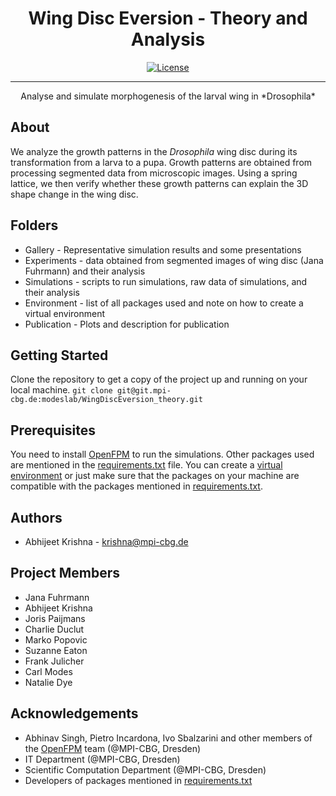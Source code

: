 

<h1 align="center">Wing Disc Eversion - Theory and Analysis</h1>

<div align="center">

  
  [![License](https://img.shields.io/badge/license-MIT-blue.svg)](/LICENSE)

</div>

---

<p align="center"> Analyse and simulate morphogenesis of the larval wing in *Drosophila*
    <br> 
</p>


## About <a name = "about"></a>
We analyze the growth patterns in the *Drosophila* wing disc during its transformation from a larva to a pupa. Growth patterns are obtained from processing segmented data from microscopic images. Using a spring lattice, we then verify whether these growth patterns can explain the 3D shape change in the wing disc.

## Folders
- Gallery - Representative simulation results and some presentations
- Experiments - data obtained from segmented images of wing disc (Jana Fuhrmann) and their analysis
- Simulations - scripts to run simulations, raw data of simulations, and their analysis
- Environment - list of all packages used and note on how to create a virtual environment
- Publication - Plots and description for publication

## Getting Started <a name = "getting_started"></a>

Clone the repository to get a copy of the project up and running on your local machine.
`git clone git@git.mpi-cbg.de:modeslab/WingDiscEversion_theory.git`

## Prerequisites
You need to install [OpenFPM](http://openfpm.mpi-cbg.de/) to run the simulations.
Other packages used are mentioned in the [requirements.txt](Environment/requirements.txt) file. You can create a [virtual environment]() or just make sure that the packages on your machine are compatible with the packages mentioned in [requirements.txt](Environment/requirements.txt).

##  Authors <a name = "authors"></a>
- Abhijeet Krishna - [krishna@mpi-cbg.de](krishna@mpi-cbg.de)

## Project Members

- Jana Fuhrmann
- Abhijeet Krishna
- Joris Paijmans
- Charlie Duclut
- Marko Popovic
- Suzanne Eaton
- Frank Julicher
- Carl Modes
- Natalie Dye

## Acknowledgements <a name = "acknowledgement"></a>
- Abhinav Singh, Pietro Incardona, Ivo Sbalzarini and other members of the [OpenFPM](http://openfpm.mpi-cbg.de/) team (@MPI-CBG, Dresden)
- IT Department (@MPI-CBG, Dresden)
- Scientific Computation Department (@MPI-CBG, Dresden)
- Developers of packages mentioned in [requirements.txt](Environment/requirements.txt)